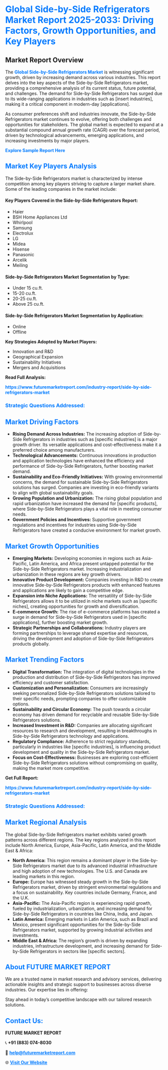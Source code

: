 <h1 style="color: #007BFF;">Global Side-by-Side Refrigerators Market Report 2025-2033: Driving Factors, Growth Opportunities, and Key Players</h1>

<section id="overview">
<h2>Market Report Overview</h2>
<p>The <a href="https://www.futuremarketreport.com/industry-report/side-by-side-refrigerators-market" style="color: #007BFF; text-decoration: none;"><strong>Global Side-by-Side Refrigerators Market</strong></a> is witnessing significant growth, driven by increasing demand across various industries. This report delves into the key aspects of the Side-by-Side Refrigerators market, providing a comprehensive analysis of its current status, future potential, and challenges. The demand for Side-by-Side Refrigerators has surged due to its wide-ranging applications in industries such as [insert industries], making it a critical component in modern-day [applications].</p>
<p>As consumer preferences shift and industries innovate, the Side-by-Side Refrigerators market continues to evolve, offering both challenges and opportunities for stakeholders. The global market is expected to expand at a substantial compound annual growth rate (CAGR) over the forecast period, driven by technological advancements, emerging applications, and increasing investments by major players.</p>
</section>

<section id="overview">
<p><a href="https://www.futuremarketreport.com/request-sample/reportId=57124" style="color: #007BFF; text-decoration: none;"><strong>Explore Sample Report Here</strong></a></p>
</section>

<section id="key-players">
<h2 style="color: #007BFF;">Market Key Players Analysis</h2>
<p>The Side-by-Side Refrigerators market is characterized by intense competition among key players striving to capture a larger market share. Some of the leading companies in the market include:</p>
<h4>Key Players Covered in the Side-by-Side Refrigerators Report:</h4>
<ul><li>Haier</li><li>BSH Home Appliances Ltd</li><li>Whirlpool</li><li>Samsung</li><li>Electrolux</li><li>LG</li><li>Midea</li><li>Hisense</li><li>Panasonic</li><li>Arcelik</li><li>Meiling</li></ul>
<h4>Side-by-Side Refrigerators Market Segmentation by Type:</h4>
<ul><li>Under 15 cu.ft.</li><li>15-20 cu.ft.</li><li>20-25 cu.ft.</li><li>Above 25 cu.ft.</li></ul>

<h4>Side-by-Side Refrigerators Market Segmentation by Application:</h4>
<ul><li>Online</li><li>Offline</li></ul>
<p><strong>Key Strategies Adopted by Market Players:</strong></p>
<ul>
<li>Innovation and R&D</li>
<li>Geographical Expansion</li>
<li>Sustainability Initiatives</li>
<li>Mergers and Acquisitions</li>
</ul>
</section>

<section>
<p><strong>Read Full Analysis: </strong></p><a href="https://www.futuremarketreport.com/industry-report/side-by-side-refrigerators-market" style="color: #007BFF; text-decoration: none;"><strong>https://www.futuremarketreport.com/industry-report/side-by-side-refrigerators-market</strong></a>
<h3 style="color: #007BFF;">Strategic Questions Addressed:</h3>
</section>

<section id="driving-factors">
<h2 style="color: #007BFF;">Market Driving Factors</h2>
<ul>
<li><strong>Rising Demand Across Industries:</strong> The increasing adoption of Side-by-Side Refrigerators in industries such as [specific industries] is a major growth driver. Its versatile applications and cost-effectiveness make it a preferred choice among manufacturers.</li>
<li><strong>Technological Advancements:</strong> Continuous innovations in production and application technologies have enhanced the efficiency and performance of Side-by-Side Refrigerators, further boosting market demand.</li>
<li><strong>Sustainability and Eco-Friendly Initiatives:</strong> With growing environmental concerns, the demand for sustainable Side-by-Side Refrigerators solutions has surged. Companies are investing in eco-friendly variants to align with global sustainability goals.</li>
<li><strong>Growing Population and Urbanization:</strong> The rising global population and rapid urbanization have increased the demand for [specific products], where Side-by-Side Refrigerators plays a vital role in meeting consumer needs.</li>
<li><strong>Government Policies and Incentives:</strong> Supportive government regulations and incentives for industries using Side-by-Side Refrigerators have created a conducive environment for market growth.</li>
</ul>
</section>

<section id="growth-opportunities">
<h2 style="color: #007BFF;">Market Growth Opportunities</h2>
<ul>
<li><strong>Emerging Markets:</strong> Developing economies in regions such as Asia-Pacific, Latin America, and Africa present untapped potential for the Side-by-Side Refrigerators market. Increasing industrialization and urbanization in these regions are key growth drivers.</li>
<li><strong>Innovative Product Development:</strong> Companies investing in R&D to create innovative Side-by-Side Refrigerators products with enhanced features and applications are likely to gain a competitive edge.</li>
<li><strong>Expansion into Niche Applications:</strong> The versatility of Side-by-Side Refrigerators allows it to be utilized in niche markets such as [specific niches], creating opportunities for growth and diversification.</li>
<li><strong>E-commerce Growth:</strong> The rise of e-commerce platforms has created a surge in demand for Side-by-Side Refrigerators used in [specific applications], further boosting market growth.</li>
<li><strong>Strategic Partnerships and Collaborations:</strong> Industry players are forming partnerships to leverage shared expertise and resources, driving the development and adoption of Side-by-Side Refrigerators products globally.</li>
</ul>
</section>

<section id="trending-factors">
<h2 style="color: #007BFF;">Market Trending Factors</h2>
<ul>
<li><strong>Digital Transformation:</strong> The integration of digital technologies in the production and distribution of Side-by-Side Refrigerators has improved efficiency and customer satisfaction.</li>
<li><strong>Customization and Personalization:</strong> Consumers are increasingly seeking personalized Side-by-Side Refrigerators solutions tailored to their specific needs, prompting companies to offer customizable options.</li>
<li><strong>Sustainability and Circular Economy:</strong> The push towards a circular economy has driven demand for recyclable and reusable Side-by-Side Refrigerators solutions.</li>
<li><strong>Increased Investment in R&D:</strong> Companies are allocating significant resources to research and development, resulting in breakthroughs in Side-by-Side Refrigerators technology and applications.</li>
<li><strong>Regulatory Compliance:</strong> Adherence to strict regulatory standards, particularly in industries like [specific industries], is influencing product development and quality in the Side-by-Side Refrigerators market.</li>
<li><strong>Focus on Cost-Effectiveness:</strong> Businesses are exploring cost-efficient Side-by-Side Refrigerators solutions without compromising on quality, making the market more competitive.</li>
</ul>
</section>

<section>
<p><strong>Get Full Report: </strong></p><a href="https://www.futuremarketreport.com/industry-report/side-by-side-refrigerators-market" style="color: #007BFF; text-decoration: none;"><strong>https://www.futuremarketreport.com/industry-report/side-by-side-refrigerators-market</strong></a>
<h3 style="color: #007BFF;">Strategic Questions Addressed:</h3>
</section>


<section id="regional-analysis">
<h2 style="color: #007BFF;">Market Regional Analysis</h2>
<p>The global Side-by-Side Refrigerators market exhibits varied growth patterns across different regions. The key regions analyzed in this report include North America, Europe, Asia-Pacific, Latin America, and the Middle East & Africa:</p>
<ul>
<li><strong>North America:</strong> This region remains a dominant player in the Side-by-Side Refrigerators market due to its advanced industrial infrastructure and high adoption of new technologies. The U.S. and Canada are leading markets in this region.</li>
<li><strong>Europe:</strong> Europe has witnessed steady growth in the Side-by-Side Refrigerators market, driven by stringent environmental regulations and a focus on sustainability. Key countries include Germany, France, and the U.K.</li>
<li><strong>Asia-Pacific:</strong> The Asia-Pacific region is experiencing rapid growth, fueled by industrialization, urbanization, and increasing demand for Side-by-Side Refrigerators in countries like China, India, and Japan.</li>
<li><strong>Latin America:</strong> Emerging markets in Latin America, such as Brazil and Mexico, present significant opportunities for the Side-by-Side Refrigerators market, supported by growing industrial activities and investments.</li>
<li><strong>Middle East & Africa:</strong> The region’s growth is driven by expanding industries, infrastructure development, and increasing demand for Side-by-Side Refrigerators in sectors like [specific sectors].</li>
</ul>
</section>

<footer>
<h2 style="color: #007BFF;">About FUTURE MARKET REPORT</h2>
<p>We are a trusted name in market research and advisory services, delivering actionable insights and strategic support to businesses across diverse industries. Our expertise lies in offering:</p>

<p>Stay ahead in today’s competitive landscape with our tailored research solutions.</p>

<h2 style="color: #007BFF;">Contact Us:</h2>
<p><strong>FUTURE MARKET REPORT</strong></p>
<p>📞 <strong>+91 (883) 074-8030</strong></p>
<p>📧 <strong><a href="mailto:help@futuremarketreport.com" style="color: #007BFF;">help@futuremarketreport.com</a></strong></p>
<p>🌐 <strong><a href="https://www.futuremarketreport.com/" style="color: #007BFF;">Visit Our Website</a></strong></p>
</footer>